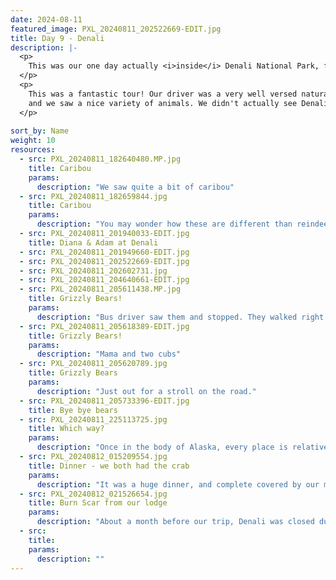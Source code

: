 ```yaml
---
date: 2024-08-11
featured_image: PXL_20240811_202522669-EDIT.jpg
title: Day 9 - Denali
description: |-
  <p>
    This was our one day actually <i>inside</i> Denali National Park, for a Tundra Wilderness Bus Tour.  
  </p>
  <p>
    This was a fantastic tour! Our driver was a very well versed naturalist with a bit of a poetic philosopher bend,
    and we saw a nice variety of animals. We didn't actually see Denali mountain while in the park. That comes later...
  </p>
  
sort_by: Name
weight: 10
resources:
  - src: PXL_20240811_182640480.MP.jpg
    title: Caribou
    params:
      description: "We saw quite a bit of caribou"
  - src: PXL_20240811_182659844.jpg
    title: Caribou
    params:
      description: "You may wonder how these are different than reindeer? Easy! Caribou are wild animals, reindeer are domesticated."
  - src: PXL_20240811_201940033-EDIT.jpg
    title: Diana & Adam at Denali
  - src: PXL_20240811_201949660-EDIT.jpg
  - src: PXL_20240811_202522669-EDIT.jpg
  - src: PXL_20240811_202602731.jpg
  - src: PXL_20240811_204640661-EDIT.jpg
  - src: PXL_20240811_205611438.MP.jpg
    title: Grizzly Bears!
    params:
      description: "Bus driver saw them and stopped. They walked right by!"
  - src: PXL_20240811_205618389-EDIT.jpg
    title: Grizzly Bears!
    params:
      description: "Mama and two cubs"
  - src: PXL_20240811_205620789.jpg
    title: Grizzly Bears
    params:
      description: "Just out for a stroll on the road."
  - src: PXL_20240811_205733396-EDIT.jpg
    title: Bye bye bears
  - src: PXL_20240811_225113725.jpg
    title: Which way?
    params:
      description: "Once in the body of Alaska, every place is relative to these two cities."
  - src: PXL_20240812_015209554.jpg
    title: Dinner - we both had the crab
    params:
      description: "It was a huge dinner, and complete covered by our meal certificates included in our Connoisseur Escorted-level cruisetour from Princess. Absolutely recommend; more than paid for itself!"
  - src: PXL_20240812_021526654.jpg
    title: Burn Scar from our lodge
    params:
      description: "About a month before our trip, Denali was closed due to a fire. Even fire burn scars are beautiful in Alaska!"
  - src:
    title:
    params:
      description: ""
---
```

